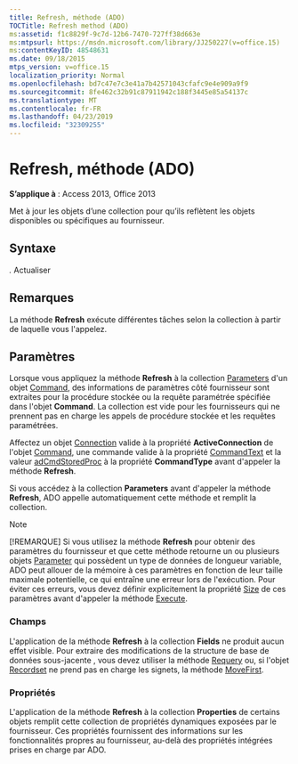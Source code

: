 ```yaml
---
title: Refresh, méthode (ADO)
TOCTitle: Refresh method (ADO)
ms:assetid: f1c8829f-9c7d-12b6-7470-727ff38d663e
ms:mtpsurl: https://msdn.microsoft.com/library/JJ250227(v=office.15)
ms:contentKeyID: 48548631
ms.date: 09/18/2015
mtps_version: v=office.15
localization_priority: Normal
ms.openlocfilehash: bd7c47e7c3e41a7b42571043cfafc9e4e909a9f9
ms.sourcegitcommit: 8fe462c32b91c87911942c188f3445e85a54137c
ms.translationtype: MT
ms.contentlocale: fr-FR
ms.lasthandoff: 04/23/2019
ms.locfileid: "32309255"
---
```

# <a name="refresh-method-ado"></a>Refresh, méthode (ADO)

**S’applique à** : Access 2013, Office 2013

Met à jour les objets d’une collection pour qu’ils reflètent les objets disponibles ou spécifiques au fournisseur.

## <a name="syntax"></a>Syntaxe

*.* Actualiser

## <a name="remarks"></a>Remarques

La méthode **Refresh** exécute différentes tâches selon la collection à partir de laquelle vous l'appelez.

## <a name="parameters"></a>Paramètres

Lorsque vous appliquez la méthode **Refresh** à la collection [Parameters](command-object-ado.md) d'un objet [Command](parameters-collection-ado.md), des informations de paramètres côté fournisseur sont extraites pour la procédure stockée ou la requête paramétrée spécifiée dans l'objet **Command**. La collection est vide pour les fournisseurs qui ne prennent pas en charge les appels de procédure stockée et les requêtes paramétrées.

Affectez un objet [Connection](activeconnection-property-ado.md) valide à la propriété **ActiveConnection** de l'objet [Command](connection-object-ado.md), une commande valide à la propriété [CommandText](commandtext-property-ado.md) et la valeur [adCmdStoredProc](commandtype-property-ado.md) à la propriété **CommandType** avant d'appeler la méthode **Refresh**.

Si vous accédez à la collection **Parameters** avant d'appeler la méthode **Refresh**, ADO appelle automatiquement cette méthode et remplit la collection.

> [!NOTE]
> [!REMARQUE] Si vous utilisez la méthode **Refresh** pour obtenir des paramètres du fournisseur et que cette méthode retourne un ou plusieurs objets [Parameter](parameter-object-ado.md) qui possèdent un type de données de longueur variable, ADO peut allouer de la mémoire à ces paramètres en fonction de leur taille maximale potentielle, ce qui entraîne une erreur lors de l'exécution. Pour éviter ces erreurs, vous devez définir explicitement la propriété [Size](size-property-ado.md) de ces paramètres avant d'appeler la méthode [Execute](https://docs.microsoft.com/office/vba/access/concepts/miscellaneous/execute-method-ado-command).

### <a name="fields"></a>Champs

L'application de la méthode **Refresh** à la collection **Fields** ne produit aucun effet visible. Pour extraire des modifications de la structure de base de données sous-jacente , vous devez utiliser la méthode [Requery](requery-method-ado.md) ou, si l'objet [Recordset](recordset-object-ado.md) ne prend pas en charge les signets, la méthode [MoveFirst](movefirst-movelast-movenext-and-moveprevious-methods-ado.md).

### <a name="properties"></a>Propriétés

L'application de la méthode **Refresh** à la collection **Properties** de certains objets remplit cette collection de propriétés dynamiques exposées par le fournisseur. Ces propriétés fournissent des informations sur les fonctionnalités propres au fournisseur, au-delà des propriétés intégrées prises en charge par ADO.


